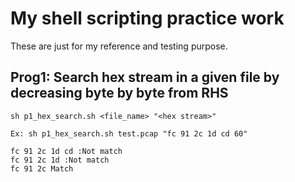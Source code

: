 # My shell scripting practice work

These are just for my reference and testing purpose.

## Prog1: Search hex stream in a given file by decreasing byte by byte from RHS

	sh p1_hex_search.sh <file_name> "<hex stream>"
	
	Ex: sh p1_hex_search.sh test.pcap "fc 91 2c 1d cd 60"
	
	fc 91 2c 1d cd :Not match
	fc 91 2c 1d :Not match
	fc 91 2c Match

	
